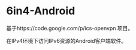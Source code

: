 6in4-Android
============
基于https://code.google.com/p/ics-openvpn 项目。

在IPv4环境下访问IPv6资源的Android客户端软件。
